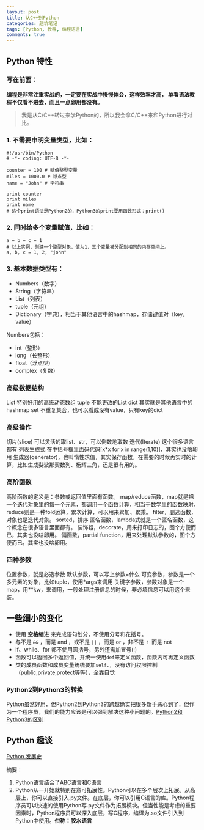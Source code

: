 ```yaml
---
layout: post
title: 从C++到Python
categories: 趟坑笔记
tags: [Python, 教程, 编程语言]
comments: true
---
```


## Python 特性

### 写在前面：

**编程是非常注重实战的，一定要在实战中慢慢体会，这样效率才高，
单看语法教程不仅看不进去，而且一点卵用都没有。**

>我是从C/C++转过来学Python的，所以我会拿C/C++来和Python进行对比。

### 1. 不需要申明变量类型，比如：

```
#!/usr/bin/Python
# -*- coding: UTF-8 -*-

counter = 100 # 赋值整型变量
miles = 1000.0 # 浮点型
name = "John" # 字符串

print counter
print miles
print name
# 这个print语法是Python2的，Python3的print要用函数形式：print()
```

### 2. 同时给多个变量赋值，比如：

```
a = b = c = 1
# 以上实例，创建一个整型对象，值为1，三个变量被分配到相同的内存空间上。
a, b, c = 1, 2, "john"
```

### 3. 基本数据类型有：

- Numbers（数字）
- String（字符串）
- List（列表）
- tuple（元组）
- Dictionary（字典），相当于其他语言中的hashmap，存储键值对（key, value）

Numbers包括：

- int（整形）
- long（长整形）
- float（浮点型）
- complex（复数）

### 高级数据结构

List  特别好用的高级动态数组
tuple 不能更改的List
dict  其实就是其他语言中的hashmap
set   不重复集合，也可以看成没有value，只有key的dict

### 高级操作

切片(slice) 可以灵活的取list、str，可以倒数地取数
迭代(Iterate) 这个很多语言都有
列表生成式 在中括号框里面码代码[x*x for x in range(1,10)]，其实也没啥卵用
生成器(generator)，也叫惰性求值，其实保存函数，在需要的时候再实时的计算，比如生成斐波那契数列、杨辉三角，还是很有用的。

### 高阶函数

高阶函数的定义是：参数或返回值里面有函数。
map/reduce函数，map就是把一个迭代对象里的每一个元素，都调用一个函数计算，相当于数学里的函数映射，reduce则是一种fold运算，累次计算，可以用来累加、累乘。
filter，删选函数，对象也是迭代对象。
sorted，排序
匿名函数，lambda式就是一个匿名函数，这个概念在很多语言里面都有。
装饰器，decorate，用来打印日志的，图个方便而已，其实也没啥卵用。
偏函数，partial function，用来处理默认参数的，图个方便而已，其实也没啥卵用。

### 四种参数

位置参数，就是必选参数
默认参数，可以写上参数=什么
可变参数，参数是一个多元素的对象，比如tuple，使用*args来调用
关键字参数，参数对象是一个map，用**kw，来调用，一般处理注册信息的时候，非必填信息可以用这个来装。

## 一些细小的变化

- 使用 **空格缩进** 来完成语句划分，不使用分号和花括号。
- 与不是 `&&` ，而是 and ，或不是 `||` ，而是 or ，非不是 `！` 而是 not
- if、while、for 都不使用圆括号，另外还需加冒号(:)
- 函数可以返回多个返回值，并统一使用`def`来定义函数，函数内可再定义函数
- 类的成员函数和成员变量统统要加`self.`，没有访问权限控制（public,private,protect等等），全靠自觉

### Python2到Python3的转换

Python虽然好用，但Python2到Python3的跨越确实把很多新手恶心到了，但作为一个程序员，我们的能力应该是可以强到解决这种小问题的。[Python2和Python3的区别](https://gist.github.com/scturtle/3060332)

## Python 趣谈

[Python 发展史](https://www.15yan.com/story/1JKTBQvVk5e/)

摘要：
1. Python语言结合了ABC语言和C语言
2. Python从一开始就特别在意可拓展性。Python可以在多个层次上拓展。从高层上，你可以直接引入.py文件。在底层，你可以引用C语言的库。Python程序员可以快速的使用Python写.py文件作为拓展模块。但当性能是考虑的重要因素时，Python程序员可以深入底层，写C程序，编译为.so文件引入到Python中使用。**俗称：胶水语言**
